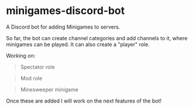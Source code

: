 # minigames-discord-bot
A Discord bot for adding Minigames to servers.

So far, the bot can create channel categories and add channels to it, where minigames can be played. It can also create a "player" role.

Working on:
> Spectator role


> Mod role


> Minesweeper minigame

Once these are added I will work on the next features of the bot!
